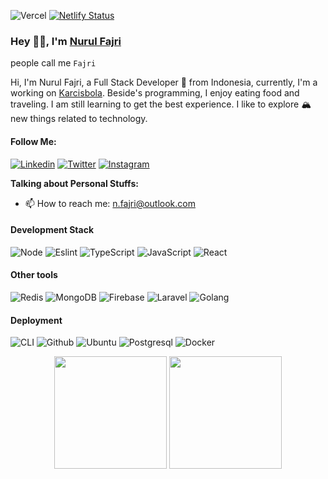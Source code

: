 ![Vercel](https://vercelbadge.vercel.app/api/masb0ymas/next-resume)
[![Netlify Status](https://api.netlify.com/api/v1/badges/77d8c51f-8e36-4f77-b03b-33adcdadd760/deploy-status)](https://app.netlify.com/sites/masb0ymas/deploys)

### Hey 👋🏽, I'm [Nurul Fajri](https://masb0ymas.netlify.app/)

people call me `Fajri`

Hi, I'm Nurul Fajri, a Full Stack Developer 🚀 from Indonesia, currently, I'm a working on [Karcisbola](https://github.com/Karcisbola).
Beside's programming, I enjoy eating food and traveling. I am still learning to get the best experience. I like to explore 🏔️ new things related to technology.

#### Follow Me:

[![Linkedin](https://img.shields.io/badge/Linkedin-Informational?logo=linkedin&color=0A66C2&logoColor=white)](https://www.linkedin.com/in/masb0ymas)
[![Twitter](https://badges.aleen42.com/src/twitter.svg)](https://twitter.com/masb0ymas)
[![Instagram](https://badges.aleen42.com/src/instagram.svg)](https://www.instagram.com/masb0ymas)

**Talking about Personal Stuffs:**

- 📫 How to reach me: n.fajri@outlook.com

#### Development Stack

![Node](https://badges.aleen42.com/src/node.svg)
![Eslint](https://badges.aleen42.com/src/eslint.svg)
![TypeScript](https://badges.aleen42.com/src/typescript.svg)
![JavaScript](https://badges.aleen42.com/src/javascript.svg)
![React](https://badges.aleen42.com/src/react.svg)

#### Other tools

![Redis](https://img.shields.io/badge/Redis-Informational?logo=redis&color=9E1C10&logoColor=white)
![MongoDB](https://img.shields.io/badge/MongoDB-Informational?logo=mongodb&color=429543&logoColor=white)
![Firebase](https://img.shields.io/badge/Firebase-Informational?logo=firebase&color=F6830D&logoColor=white)
![Laravel](https://img.shields.io/badge/Laravel-FF2D20?Laravel-Informational&logo=laravel&logoColor=white)
![Golang](https://badges.aleen42.com/src/golang.svg)

#### Deployment

![CLI](https://badges.aleen42.com/src/cli.svg)
![Github](https://badges.aleen42.com/src/github.svg)
![Ubuntu](https://img.shields.io/badge/Ubuntu-Informational?logo=ubuntu&color=E95420&logoColor=white)
![Postgresql](https://img.shields.io/badge/PostgreSQL-Informational?logo=postgresql&color=31648C&logoColor=white)
![Docker](https://badges.aleen42.com/src/docker.svg)

<p align="center">
  <img src="https://github-readme-stats.vercel.app/api/top-langs/?username=masb0ymas&hide_border=true&layout=compact&theme=vue-dark" height="180px"/>
  <img src="https://github-readme-stats.vercel.app/api?username=masb0ymas&show_icons=true&hide_border=true&theme=vue-dark" height="180px"/>
</p>
